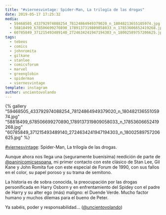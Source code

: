 ```yaml
---
title: "#viernesvintage: Spider-Man, La trilogía de las drogas"
date: 2019-05-17 17:25:32
media: 
  - 59468505_433792974088254_78124864949379020_n_18048213655105974.jpg
  - 58818499_678506699270890_1789137319809058033_n_17853606652419268.jpg
  - 60785849_371215493489140_2724634241947194303_n_18002589757206625.jpg
tags: 
  - tebeos
  - comics
  - johnromita
  - gilkane
  - stanlee
  - comicsforum
  - marvel
  - greenglobin
  - spiderman
  - viernesvintage
template: instagram
author: uncientovolando
---
```


{% gallery "59468505_433792974088254_78124864949379020_n_18048213655105974.jpg" "58818499_678506699270890_1789137319809058033_n_17853606652419268.jpg" "60785849_371215493489140_2724634241947194303_n_18002589757206625.jpg" %}

[#viernesvintage](/tags/viernesvintage): Spider-Man, La trilogía de las drogas.

Aunque ahora nos llega una (seguramente buenísima) reedición de parte de [@paninicomicsespana](https://instagram.com/paninicomicsespana), mi primer contacto con este clásico de Stan Lee, Gil Kane y John Romita fue con este especial de Forum de 1990, con sus fallos en el color, su papel poroso y su trama de semitono.

La historia es de sobra conocida, la preocupación por las drogas personificada en Harry Osborn y en enfrentamiento del Spidey con el padre de Harry y su alter ego (más) maligno: el Duende Verde. Mucho factor humano y muchos dilemas para el bueno de Peter.

Ya sabéis, poder y responsabilidad... ([@uncientovolando](https://instagram.com/uncientovolando))
